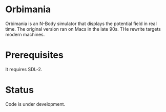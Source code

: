 # Orbimania
Orbimania is an N-Body simulator that displays the potential field in real time.  The original version ran on Macs in the late 90s.  THe rewrite targets modern machines.

# Prerequisites
It requires SDL-2.

# Status
Code is under development.  
